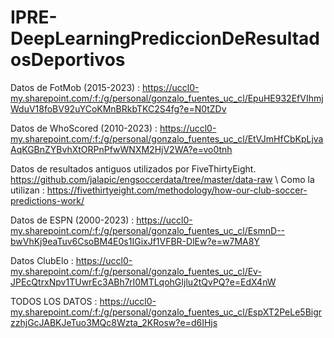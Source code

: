 # IPRE-DeepLearningPrediccionDeResultadosDeportivos
Datos de FotMob (2015-2023) : https://uccl0-my.sharepoint.com/:f:/g/personal/gonzalo_fuentes_uc_cl/EpuHE932EfVIhmjWduV18foBV92uYCoKMnBRkbTKC2S4fg?e=N0tZDv

Datos de WhoScored (2010-2023) : https://uccl0-my.sharepoint.com/:f:/g/personal/gonzalo_fuentes_uc_cl/EtVJmHfCbKpLjvaAqKGBnZYBvhXtORPnPfwWNXM2HjV2WA?e=vo0tnh

Datos de resultados antiguos utilizados por FiveThirtyEight. https://github.com/jalapic/engsoccerdata/tree/master/data-raw \\
Como la utilizan : https://fivethirtyeight.com/methodology/how-our-club-soccer-predictions-work/

Datos de ESPN (2000-2023) : https://uccl0-my.sharepoint.com/:f:/g/personal/gonzalo_fuentes_uc_cl/EsmnD--bwVhKj9eaTuv6CsoBM4E0s1IGixJf1VFBR-DlEw?e=w7MA8Y

Datos ClubElo : https://uccl0-my.sharepoint.com/:f:/g/personal/gonzalo_fuentes_uc_cl/Ev-JPEcQtrxNpv1TUwrEc3ABh7rI0MTLqohGIjlu2tQvPQ?e=EdX4nW

TODOS LOS DATOS : https://uccl0-my.sharepoint.com/:f:/g/personal/gonzalo_fuentes_uc_cl/EspXT2PeLe5BigrzzhjGcJABKJeTuo3MQc8Wzta_2KRosw?e=d6IHjs